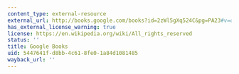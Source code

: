 ```yaml
---
content_type: external-resource
external_url: http://books.google.com/books?id=2zWl5gXq524C&pg=PA23#v=onepage
has_external_license_warning: true
license: https://en.wikipedia.org/wiki/All_rights_reserved
status: ''
title: Google Books
uid: 5447641f-d8bb-4c61-8fe0-1a84d1081485
wayback_url: ''
---
```

